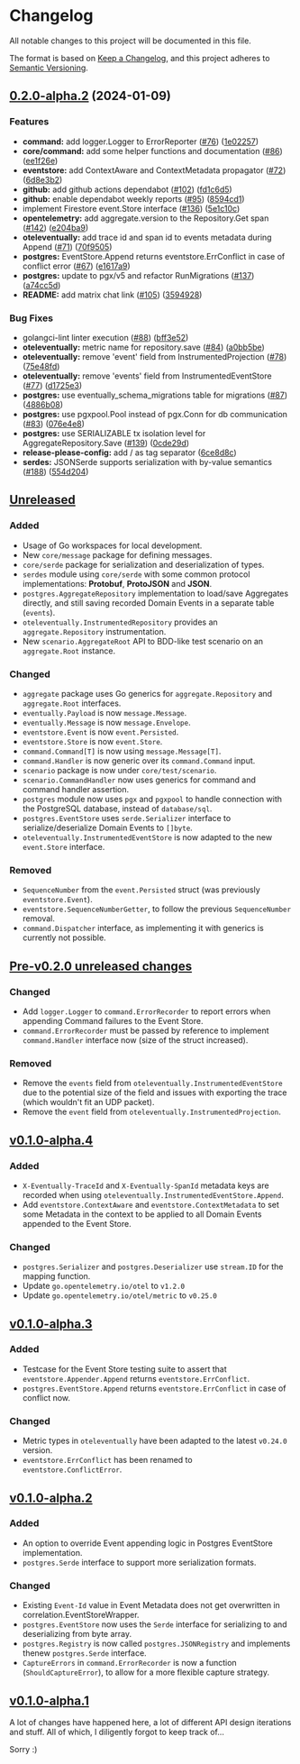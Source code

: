 # Changelog

All notable changes to this project will be documented in this file.

The format is based on [Keep a Changelog](https://keepachangelog.com/), and this
project adheres to [Semantic Versioning](https://semver.org/).

## [0.2.0-alpha.2](https://github.com/get-eventually/go-eventually/compare/v0.1.0-alpha.2...v0.2.0-alpha.2) (2024-01-09)


### Features

* **command:** add logger.Logger to ErrorReporter ([#76](https://github.com/get-eventually/go-eventually/issues/76)) ([1e02257](https://github.com/get-eventually/go-eventually/commit/1e022578e2452f6a3e6a18bcded43be07eebf291))
* **core/command:** add some helper functions and documentation ([#86](https://github.com/get-eventually/go-eventually/issues/86)) ([ee1f26e](https://github.com/get-eventually/go-eventually/commit/ee1f26e6a2924b6ad2ecff5930918f8ec31516c2))
* **eventstore:** add ContextAware and ContextMetadata propagator ([#72](https://github.com/get-eventually/go-eventually/issues/72)) ([6d8e3b2](https://github.com/get-eventually/go-eventually/commit/6d8e3b23a4c32af278122d5fe79ccda7e63188c0))
* **github:** add github actions dependabot ([#102](https://github.com/get-eventually/go-eventually/issues/102)) ([fd1c6d5](https://github.com/get-eventually/go-eventually/commit/fd1c6d5e9729af4fcf9f42e35b7c43a35877fb73))
* **github:** enable dependabot weekly reports ([#95](https://github.com/get-eventually/go-eventually/issues/95)) ([8594cd1](https://github.com/get-eventually/go-eventually/commit/8594cd1ad0cdab60861e033a4038bc52b980627c))
* implement Firestore event.Store interface ([#136](https://github.com/get-eventually/go-eventually/issues/136)) ([5e1c10c](https://github.com/get-eventually/go-eventually/commit/5e1c10c04d5a51b89da7ba146665882fdfeba237))
* **opentelemetry:** add aggregate.version to the Repository.Get span ([#142](https://github.com/get-eventually/go-eventually/issues/142)) ([e204ba9](https://github.com/get-eventually/go-eventually/commit/e204ba9f10ae6c1558b1a169b70b496026796034))
* **oteleventually:** add trace id and span id to events metadata during Append ([#71](https://github.com/get-eventually/go-eventually/issues/71)) ([70f9505](https://github.com/get-eventually/go-eventually/commit/70f9505fe9c2771c8a7a4bfa72389c034d88baa5))
* **postgres:** EventStore.Append returns eventstore.ErrConflict in case of conflict error ([#67](https://github.com/get-eventually/go-eventually/issues/67)) ([e1617a9](https://github.com/get-eventually/go-eventually/commit/e1617a97d6a543e728f7e188cfeeaea3f3d3e933))
* **postgres:** update to pgx/v5 and refactor RunMigrations ([#137](https://github.com/get-eventually/go-eventually/issues/137)) ([a74cc5d](https://github.com/get-eventually/go-eventually/commit/a74cc5d818ba390bc3b0ec19cee94a9c8d9de4f4))
* **README:** add matrix chat link ([#105](https://github.com/get-eventually/go-eventually/issues/105)) ([3594928](https://github.com/get-eventually/go-eventually/commit/3594928062546d54dd8eb80783de86d607e48784))


### Bug Fixes

* golangci-lint linter execution ([#88](https://github.com/get-eventually/go-eventually/issues/88)) ([bff3e52](https://github.com/get-eventually/go-eventually/commit/bff3e5219f413465268811a6f7296a5f21ea122a))
* **oteleventually:** metric name for repository.save ([#84](https://github.com/get-eventually/go-eventually/issues/84)) ([a0bb5be](https://github.com/get-eventually/go-eventually/commit/a0bb5be3e485256b438050fd6557dddb9800ed36))
* **oteleventually:** remove 'event' field from InstrumentedProjection ([#78](https://github.com/get-eventually/go-eventually/issues/78)) ([75e48fd](https://github.com/get-eventually/go-eventually/commit/75e48fd2b585a33dd2cdac7fcad82c1f113c269d))
* **oteleventually:** remove 'events' field from InstrumentedEventStore ([#77](https://github.com/get-eventually/go-eventually/issues/77)) ([d1725e3](https://github.com/get-eventually/go-eventually/commit/d1725e35930a7e6769e99c3aa36e69ebec123faa))
* **postgres:** use eventually_schema_migrations table for migrations ([#87](https://github.com/get-eventually/go-eventually/issues/87)) ([4886b08](https://github.com/get-eventually/go-eventually/commit/4886b082d33db4741832bba12623bfd668790913))
* **postgres:** use pgxpool.Pool instead of pgx.Conn for db communication ([#83](https://github.com/get-eventually/go-eventually/issues/83)) ([076e4e8](https://github.com/get-eventually/go-eventually/commit/076e4e86145407b81caa03bc900babe61a584917))
* **postgres:** use SERIALIZABLE tx isolation level for AggregateRepository.Save ([#139](https://github.com/get-eventually/go-eventually/issues/139)) ([0cde29d](https://github.com/get-eventually/go-eventually/commit/0cde29d98de6a1cb38ec250d9dd822af6a5de477))
* **release-please-config:** add / as tag separator ([6ce8d8c](https://github.com/get-eventually/go-eventually/commit/6ce8d8c39d912276f99512b17cf452384979bd90))
* **serdes:** JSONSerde supports serialization with by-value semantics ([#188](https://github.com/get-eventually/go-eventually/issues/188)) ([554d204](https://github.com/get-eventually/go-eventually/commit/554d2042a5c4c3a5940ff43165a30861259d8495))

## [Unreleased]

### Added

- Usage of Go workspaces for local development.
- New `core/message` package for defining messages.
- `core/serde` package for serialization and deserialization of types.
- `serdes` module using `core/serde` with some common protocol implementations: **Protobuf**, **ProtoJSON** and **JSON**.
- `postgres.AggregateRepository` implementation to load/save Aggregates directly, and still saving recorded Domain Events in a separate table (`events`).
- `oteleventually.InstrumentedRepository` provides an `aggregate.Repository` instrumentation.
- New `scenario.AggregateRoot` API to BDD-like test scenario on an `aggregate.Root` instance.

### Changed

- `aggregate` package uses Go generics for `aggregate.Repository` and `aggregate.Root` interfaces.
- `eventually.Payload` is now `message.Message`.
- `eventually.Message` is now `message.Envelope`.
- `eventstore.Event` is now `event.Persisted`.
- `eventstore.Store` is now `event.Store`.
- `command.Command[T]` is now using `message.Message[T]`.
- `command.Handler` is now generic over its `command.Command` input.
- `scenario` package is now under `core/test/scenario`.
- `scenario.CommandHandler` now uses generics for command and command handler assertion.
- `postgres` module now uses `pgx` and `pgxpool` to handle connection with the PostgreSQL database, instead of `database/sql`.
- `postgres.EventStore` uses `serde.Serializer` interface to serialize/deserialize Domain Events to `[]byte`.
- `oteleventually.InstrumentedEventStore` is now adapted to the new `event.Store` interface.

### Removed

- `SequenceNumber` from the `event.Persisted` struct (was previously `eventstore.Event`).
- `eventstore.SequenceNumberGetter`, to follow the previous `SequenceNumber` removal.
- `command.Dispatcher` interface, as implementing it with generics is currently not possible.

## [Pre-v0.2.0 unreleased changes]

### Changed

- Add `logger.Logger` to `command.ErrorRecorder` to report errors when appending Command failures to the Event Store.
- `command.ErrorRecorder` must be passed by reference to implement `command.Handler` interface now (size of the struct increased).

### Removed

- Remove the `events` field from `oteleventually.InstrumentedEventStore` due to the potential size of the field and issues with exporting the trace (which wouldn't fit an UDP packet).
- Remove the `event` field from `oteleventually.InstrumentedProjection`.

## [v0.1.0-alpha.4]

### Added

- `X-Eventually-TraceId` and `X-Eventually-SpanId` metadata keys are recorded when using `oteleventually.InstrumentedEventStore.Append`.
- Add `eventstore.ContextAware` and `eventstore.ContextMetadata` to set some Metadata in the context to be applied to all Domain Events appended to the Event Store.

### Changed

- `postgres.Serializer` and `postgres.Deserializer` use `stream.ID` for the mapping function.
- Update `go.opentelemetry.io/otel` to `v1.2.0`
- Update `go.opentelemetry.io/otel/metric` to `v0.25.0`

## [v0.1.0-alpha.3]

### Added

- Testcase for the Event Store testing suite to assert that `eventstore.Appender.Append` returns `eventstore.ErrConflict`.
- `postgres.EventStore.Append` returns `eventstore.ErrConflict` in case of conflict now.

### Changed

- Metric types in `oteleventually` have been adapted to the latest `v0.24.0` version.
- `eventstore.ErrConflict` has been renamed to `eventstore.ConflictError`.

## [v0.1.0-alpha.2]

### Added

- An option to override Event appending logic in Postgres EventStore implementation.
- `postgres.Serde` interface to support more serialization formats.

### Changed

- Existing `Event-Id` value in Event Metadata does not get overwritten in correlation.EventStoreWrapper.
- `postgres.EventStore` now uses the `Serde` interface for serializing to and deserializing from byte array.
- `postgres.Registry` is now called `postgres.JSONRegistry` and implements thenew `postgres.Serde` interface.
- `CaptureErrors` in `command.ErrorRecorder` is now a function (`ShouldCaptureError`), to allow for a more flexible capture strategy.

## [v0.1.0-alpha.1]

A lot of changes have happened here, a lot of different API design iterations and stuff. All of which, I diligently forgot to keep track of...

Sorry :)

<!-- @formatter:off -->

[unreleased]: https://github.com/get-eventually/go-eventually/compare/eb0deb0..HEAD
[pre-v0.2.0 unreleased changes]: https://github.com/get-eventually/go-eventually/compare/eb0deb0..HEAD
[v0.1.0-alpha.4]: https://github.com/get-eventually/go-eventually/compare/v0.1.0-alpha.4..v0.1.0-alpha.3
[v0.1.0-alpha.3]: https://github.com/get-eventually/go-eventually/compare/v0.1.0-alpha.2..v0.1.0-alpha.3
[v0.1.0-alpha.2]: https://github.com/get-eventually/go-eventually/compare/v0.1.0-alpha.1..v0.1.0-alpha.2
[v0.1.0-alpha.1]: https://github.com/get-eventually/go-eventually/compare/8bb9190..v0.1.0-alpha.1
